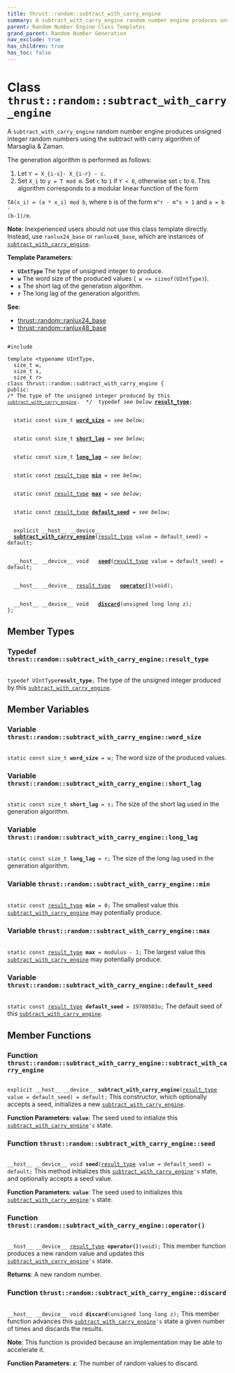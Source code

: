 ```yaml
---
title: thrust::random::subtract_with_carry_engine
summary: A subtract_with_carry_engine random number engine produces unsigned integer random numbers using the subtract with carry algorithm of Marsaglia & Zaman. 
parent: Random Number Engine Class Templates
grand_parent: Random Number Generation
nav_exclude: true
has_children: true
has_toc: false
---
```


# Class `thrust::random::subtract_with_carry_engine`

A <code>subtract&#95;with&#95;carry&#95;engine</code> random number engine produces unsigned integer random numbers using the subtract with carry algorithm of Marsaglia & Zaman. 

The generation algorithm is performed as follows:

1. Let <code>Y = X&#95;{i-s}- X&#95;{i-r} - c</code>.
2. Set <code>X&#95;i</code> to <code>y = T mod m</code>. Set <code>c</code> to <code>1</code> if <code>Y &lt; 0</code>, otherwise set <code>c</code> to <code>0</code>.
This algorithm corresponds to a modular linear function of the form

<code>TA(x&#95;i) = (a &#42; x&#95;i) mod b</code>, where <code>b</code> is of the form <code>m^r - m^s + 1</code> and <code>a = b - (b-1)/m</code>.

**Note**:
Inexperienced users should not use this class template directly. Instead, use <code>ranlux24&#95;base</code> or <code>ranlux48&#95;base</code>, which are instances of <code><a href="{{ site.baseurl }}/api/classes/classthrust_1_1random_1_1subtract__with__carry__engine.html">subtract&#95;with&#95;carry&#95;engine</a></code>.

**Template Parameters**:
* **`UIntType`** The type of unsigned integer to produce. 
* **`w`** The word size of the produced values (<code> w &lt;= sizeof(UIntType)</code>). 
* **`s`** The short lag of the generation algorithm. 
* **`r`** The long lag of the generation algorithm.

**See**:
* <a href="{{ site.baseurl }}/api/groups/group__predefined__random.html#typedef-ranlux24-base">thrust::random::ranlux24_base</a>
* <a href="{{ site.baseurl }}/api/groups/group__predefined__random.html#typedef-ranlux48-base">thrust::random::ranlux48_base</a>

<code class="doxybook">
<span>#include <thrust/random/subtract_with_carry_engine.h></span><br>
<span>template &lt;typename UIntType,</span>
<span>&nbsp;&nbsp;size_t w,</span>
<span>&nbsp;&nbsp;size_t s,</span>
<span>&nbsp;&nbsp;size_t r&gt;</span>
<span>class thrust::random::subtract&#95;with&#95;carry&#95;engine {</span>
<span>public:</span><span class="doxybook-comment"><code>&nbsp;&nbsp;</code>
/* The type of the unsigned integer produced by this <code><a href="{{ site.baseurl }}/api/classes/classthrust_1_1random_1_1subtract__with__carry__engine.html">subtract&#95;with&#95;carry&#95;engine</a></code>.  */</span><span>&nbsp;&nbsp;typedef <i>see below</i> <b><a href="{{ site.baseurl }}/api/classes/classthrust_1_1random_1_1subtract__with__carry__engine.html#typedef-result-type">result&#95;type</a></b>;</span>
<br>
<span>&nbsp;&nbsp;static const size_t <b><a href="{{ site.baseurl }}/api/classes/classthrust_1_1random_1_1subtract__with__carry__engine.html#variable-word-size">word&#95;size</a></b> = <i>see below</i>;</span>
<br>
<span>&nbsp;&nbsp;static const size_t <b><a href="{{ site.baseurl }}/api/classes/classthrust_1_1random_1_1subtract__with__carry__engine.html#variable-short-lag">short&#95;lag</a></b> = <i>see below</i>;</span>
<br>
<span>&nbsp;&nbsp;static const size_t <b><a href="{{ site.baseurl }}/api/classes/classthrust_1_1random_1_1subtract__with__carry__engine.html#variable-long-lag">long&#95;lag</a></b> = <i>see below</i>;</span>
<br>
<span>&nbsp;&nbsp;static const <a href="{{ site.baseurl }}/api/classes/classthrust_1_1random_1_1subtract__with__carry__engine.html#typedef-result-type">result_type</a> <b><a href="{{ site.baseurl }}/api/classes/classthrust_1_1random_1_1subtract__with__carry__engine.html#variable-min">min</a></b> = <i>see below</i>;</span>
<br>
<span>&nbsp;&nbsp;static const <a href="{{ site.baseurl }}/api/classes/classthrust_1_1random_1_1subtract__with__carry__engine.html#typedef-result-type">result_type</a> <b><a href="{{ site.baseurl }}/api/classes/classthrust_1_1random_1_1subtract__with__carry__engine.html#variable-max">max</a></b> = <i>see below</i>;</span>
<br>
<span>&nbsp;&nbsp;static const <a href="{{ site.baseurl }}/api/classes/classthrust_1_1random_1_1subtract__with__carry__engine.html#typedef-result-type">result_type</a> <b><a href="{{ site.baseurl }}/api/classes/classthrust_1_1random_1_1subtract__with__carry__engine.html#variable-default-seed">default&#95;seed</a></b> = <i>see below</i>;</span>
<br>
<span>&nbsp;&nbsp;explicit __host__ __device__ </span><span>&nbsp;&nbsp;<b><a href="{{ site.baseurl }}/api/classes/classthrust_1_1random_1_1subtract__with__carry__engine.html#function-subtract-with-carry-engine">subtract&#95;with&#95;carry&#95;engine</a></b>(<a href="{{ site.baseurl }}/api/classes/classthrust_1_1random_1_1subtract__with__carry__engine.html#typedef-result-type">result_type</a> value = default&#95;seed) = default;</span>
<br>
<span>&nbsp;&nbsp;__host__ __device__ void </span><span>&nbsp;&nbsp;<b><a href="{{ site.baseurl }}/api/classes/classthrust_1_1random_1_1subtract__with__carry__engine.html#function-seed">seed</a></b>(<a href="{{ site.baseurl }}/api/classes/classthrust_1_1random_1_1subtract__with__carry__engine.html#typedef-result-type">result_type</a> value = default&#95;seed) = default;</span>
<br>
<span>&nbsp;&nbsp;__host__ __device__ <a href="{{ site.baseurl }}/api/classes/classthrust_1_1random_1_1subtract__with__carry__engine.html#typedef-result-type">result_type</a> </span><span>&nbsp;&nbsp;<b><a href="{{ site.baseurl }}/api/classes/classthrust_1_1random_1_1subtract__with__carry__engine.html#function-operator()">operator()</a></b>(void);</span>
<br>
<span>&nbsp;&nbsp;__host__ __device__ void </span><span>&nbsp;&nbsp;<b><a href="{{ site.baseurl }}/api/classes/classthrust_1_1random_1_1subtract__with__carry__engine.html#function-discard">discard</a></b>(unsigned long long z);</span>
<span>};</span>
</code>

## Member Types

<h3 id="typedef-result-type">
Typedef <code>thrust::random::subtract&#95;with&#95;carry&#95;engine::result&#95;type</code>
</h3>

<code class="doxybook">
<span>typedef UIntType<b>result_type</b>;</span></code>
The type of the unsigned integer produced by this <code><a href="{{ site.baseurl }}/api/classes/classthrust_1_1random_1_1subtract__with__carry__engine.html">subtract&#95;with&#95;carry&#95;engine</a></code>. 


## Member Variables

<h3 id="variable-word-size">
Variable <code>thrust::random::subtract&#95;with&#95;carry&#95;engine::word&#95;size</code>
</h3>

<code class="doxybook">
<span>static const size_t <b>word_size</b> = w;</span></code>
The word size of the produced values. 

<h3 id="variable-short-lag">
Variable <code>thrust::random::subtract&#95;with&#95;carry&#95;engine::short&#95;lag</code>
</h3>

<code class="doxybook">
<span>static const size_t <b>short_lag</b> = s;</span></code>
The size of the short lag used in the generation algorithm. 

<h3 id="variable-long-lag">
Variable <code>thrust::random::subtract&#95;with&#95;carry&#95;engine::long&#95;lag</code>
</h3>

<code class="doxybook">
<span>static const size_t <b>long_lag</b> = r;</span></code>
The size of the long lag used in the generation algorithm. 

<h3 id="variable-min">
Variable <code>thrust::random::subtract&#95;with&#95;carry&#95;engine::min</code>
</h3>

<code class="doxybook">
<span>static const <a href="{{ site.baseurl }}/api/classes/classthrust_1_1random_1_1subtract__with__carry__engine.html#typedef-result-type">result_type</a> <b>min</b> = 0;</span></code>
The smallest value this <code><a href="{{ site.baseurl }}/api/classes/classthrust_1_1random_1_1subtract__with__carry__engine.html">subtract&#95;with&#95;carry&#95;engine</a></code> may potentially produce. 

<h3 id="variable-max">
Variable <code>thrust::random::subtract&#95;with&#95;carry&#95;engine::max</code>
</h3>

<code class="doxybook">
<span>static const <a href="{{ site.baseurl }}/api/classes/classthrust_1_1random_1_1subtract__with__carry__engine.html#typedef-result-type">result_type</a> <b>max</b> = modulus - 1;</span></code>
The largest value this <code><a href="{{ site.baseurl }}/api/classes/classthrust_1_1random_1_1subtract__with__carry__engine.html">subtract&#95;with&#95;carry&#95;engine</a></code> may potentially produce. 

<h3 id="variable-default-seed">
Variable <code>thrust::random::subtract&#95;with&#95;carry&#95;engine::default&#95;seed</code>
</h3>

<code class="doxybook">
<span>static const <a href="{{ site.baseurl }}/api/classes/classthrust_1_1random_1_1subtract__with__carry__engine.html#typedef-result-type">result_type</a> <b>default_seed</b> = 19780503u;</span></code>
The default seed of this <code><a href="{{ site.baseurl }}/api/classes/classthrust_1_1random_1_1subtract__with__carry__engine.html">subtract&#95;with&#95;carry&#95;engine</a></code>. 


## Member Functions

<h3 id="function-subtract-with-carry-engine">
Function <code>thrust::random::subtract&#95;with&#95;carry&#95;engine::subtract&#95;with&#95;carry&#95;engine</code>
</h3>

<code class="doxybook">
<span>explicit __host__ __device__ </span><span><b>subtract_with_carry_engine</b>(<a href="{{ site.baseurl }}/api/classes/classthrust_1_1random_1_1subtract__with__carry__engine.html#typedef-result-type">result_type</a> value = default&#95;seed) = default;</span></code>
This constructor, which optionally accepts a seed, initializes a new <code><a href="{{ site.baseurl }}/api/classes/classthrust_1_1random_1_1subtract__with__carry__engine.html">subtract&#95;with&#95;carry&#95;engine</a></code>.

**Function Parameters**:
**`value`**: The seed used to intialize this <code><a href="{{ site.baseurl }}/api/classes/classthrust_1_1random_1_1subtract__with__carry__engine.html">subtract&#95;with&#95;carry&#95;engine</a>'s</code> state. 

<h3 id="function-seed">
Function <code>thrust::random::subtract&#95;with&#95;carry&#95;engine::seed</code>
</h3>

<code class="doxybook">
<span>__host__ __device__ void </span><span><b>seed</b>(<a href="{{ site.baseurl }}/api/classes/classthrust_1_1random_1_1subtract__with__carry__engine.html#typedef-result-type">result_type</a> value = default&#95;seed) = default;</span></code>
This method initializes this <code><a href="{{ site.baseurl }}/api/classes/classthrust_1_1random_1_1subtract__with__carry__engine.html">subtract&#95;with&#95;carry&#95;engine</a>'s</code> state, and optionally accepts a seed value.

**Function Parameters**:
**`value`**: The seed used to initializes this <code><a href="{{ site.baseurl }}/api/classes/classthrust_1_1random_1_1subtract__with__carry__engine.html">subtract&#95;with&#95;carry&#95;engine</a>'s</code> state. 

<h3 id="function-operator()">
Function <code>thrust::random::subtract&#95;with&#95;carry&#95;engine::operator()</code>
</h3>

<code class="doxybook">
<span>__host__ __device__ <a href="{{ site.baseurl }}/api/classes/classthrust_1_1random_1_1subtract__with__carry__engine.html#typedef-result-type">result_type</a> </span><span><b>operator()</b>(void);</span></code>
This member function produces a new random value and updates this <code><a href="{{ site.baseurl }}/api/classes/classthrust_1_1random_1_1subtract__with__carry__engine.html">subtract&#95;with&#95;carry&#95;engine</a>'s</code> state. 

**Returns**:
A new random number. 

<h3 id="function-discard">
Function <code>thrust::random::subtract&#95;with&#95;carry&#95;engine::discard</code>
</h3>

<code class="doxybook">
<span>__host__ __device__ void </span><span><b>discard</b>(unsigned long long z);</span></code>
This member function advances this <code><a href="{{ site.baseurl }}/api/classes/classthrust_1_1random_1_1subtract__with__carry__engine.html">subtract&#95;with&#95;carry&#95;engine</a>'s</code> state a given number of times and discards the results.

**Note**:
This function is provided because an implementation may be able to accelerate it. 

**Function Parameters**:
**`z`**: The number of random values to discard. 


